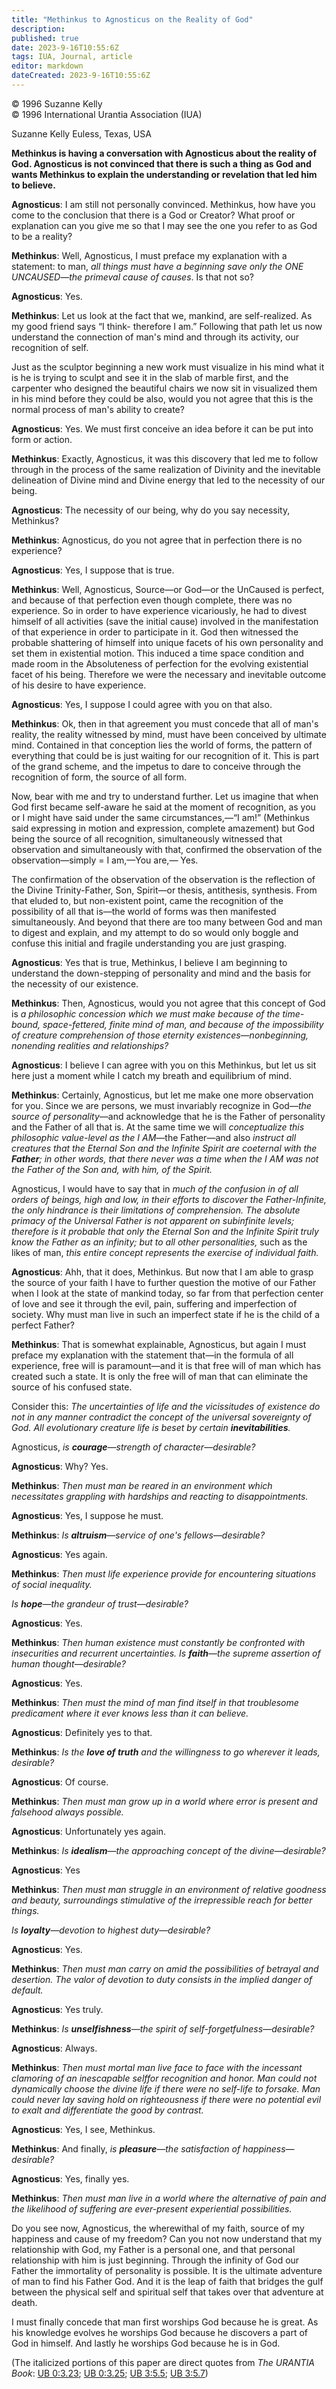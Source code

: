 ```yaml
---
title: "Methinkus to Agnosticus on the Reality of God"
description: 
published: true
date: 2023-9-16T10:55:6Z
tags: IUA, Journal, article
editor: markdown
dateCreated: 2023-9-16T10:55:6Z
---
```


<p class="v-card v-sheet theme--light grey lighten-3 px-2">© 1996 Suzanne Kelly<br>© 1996 International Urantia Association (IUA)</p>

Suzanne Kelly
Euless, Texas, USA

**Methinkus is having a conversation with Agnosticus about the reality of God. Agnosticus is not convinced that there is such a thing as God and wants Methinkus to explain the understanding or revelation that led him to believe.**

**Agnosticus**: I am still not personally convinced. Methinkus, how have you come to the conclusion that there is a God or Creator? What proof or explanation can you give me so that I may see the one you refer to as God to be a reality?

**Methinkus**: Well, Agnosticus, I must preface my explanation with a statement: to man, _all things must have a beginning save only the ONE UNCAUSED—the primeval cause of causes_. Is that not so?

**Agnosticus**: Yes.

**Methinkus**: Let us look at the fact that we, mankind, are self-realized. As my good friend says “I think- therefore I am.” Following that path let us now understand the connection of man's mind and through its activity, our recognition of self.

Just as the sculptor beginning a new work must visualize in his mind what it is he is trying to sculpt and see it in the slab of marble first, and the carpenter who designed the beautiful chairs we now sit in visualized them in his mind before they could be also, would you not agree that this is the normal process of man's ability to create?

**Agnosticus**: Yes. We must first conceive an idea before it can be put into form or action.

**Methinkus**: Exactly, Agnosticus, it was this discovery that led me to follow through in the process of the same realization of Divinity and the inevitable delineation of Divine mind and Divine energy that led to the necessity of our being.

**Agnosticus**: The necessity of our being, why do you say necessity, Methinkus?

**Methinkus**: Agnosticus, do you not agree that in perfection there is no experience?

**Agnosticus**: Yes, I suppose that is true.

**Methinkus**: Well, Agnosticus, Source—or God—or the UnCaused is perfect, and because of that perfection even though complete, there was no experience. So in order to have experience vicariously, he had to divest himself of all activities (save the initial cause) involved in the manifestation of that experience in order to participate in it. God then witnessed the probable shattering of himself into unique facets of his own personality and set them in existential motion. This induced a time space condition and made room in the Absoluteness of perfection for the evolving existential facet of his being. Therefore we were the necessary and inevitable outcome of his desire to have experience.

**Agnosticus**: Yes, I suppose I could agree with you on that also.

**Methinkus**: Ok, then in that agreement you must concede that all of man's reality, the reality witnessed by mind, must have been conceived by ultimate mind. Contained in that conception lies the world of forms, the pattern of everything that could be is just waiting for our recognition of it. This is part of the grand scheme, and the impetus to dare to conceive through the recognition of form, the source of all form.

Now, bear with me and try to understand further. Let us imagine that when God first became self-aware he said at the moment of recognition, as you or I might have said under the same circumstances,—“I am!” (Methinkus said expressing in motion and expression, complete amazement) but God being the source of all recognition, simultaneously witnessed that observation and simultaneously with that, confirmed the observation of the observation—simply = I am,—You are,— Yes.

The confirmation of the observation of the observation is the reflection of the Divine Trinity-Father, Son, Spirit—or thesis, antithesis, synthesis. From that eluded to, but non-existent point, came the recognition of the possibility of all that is—the world of forms was then manifested simultaneously. And beyond that there are too many between God and man to digest and explain, and my attempt to do so would only boggle and confuse this initial and fragile understanding you are just grasping.

**Agnosticus**: Yes that is true, Methinkus, I believe I am beginning to understand the down-stepping of personality and mind and the basis for the necessity of our existence.

**Methinkus**: Then, Agnosticus, would you not agree that this concept of God is _a philosophic concession which we must make because of the time-bound, space-fettered, finite mind of man, and because of the impossibility of creature comprehension of those eternity existences—nonbeginning, nonending realities and relationships?_

**Agnosticus**: I believe I can agree with you on this Methinkus, but let us sit here just a moment while I catch my breath and equilibrium of mind.

**Methinkus**: Certainly, Agnosticus, but let me make one more observation for you. Since we are persons, we must invariably recognize in God—_the source of personality_—and acknowledge that he is the Father of personality and the Father of all that is. At the same time we will _conceptualize this philosophic value-level as the I AM_—the Father—and also _instruct all creatures that the Eternal Son and the Infinite Spirit are coeternal with the ***Father***; in other words, that there never was a time when the I AM was not the Father of the Son and, with him, of the Spirit._

Agnosticus, I would have to say that in _much of the confusion in of all orders of beings, high and low, in their efforts to discover the Father-Infinite, the only hindrance is their limitations of comprehension. The absolute primacy of the Universal Father is not apparent on subinfinite levels; therefore is it probable that only the Eternal Son and the Infinite Spirit truly know the Father as an infinity; but to all other personalities,_ such as the likes of man, _this entire concept represents the exercise of individual faith._

**Agnosticus**: Ahh, that it does, Methinkus. But now that I am able to grasp the source of your faith I have to further question the motive of our Father when I look at the state of mankind today, so far from that perfection center of love and see it through the evil, pain, suffering and imperfection of society. Why must man live in such an imperfect state if he is the child of a perfect Father?

**Methinkus**: That is somewhat explainable, Agnosticus, but again I must preface my explanation with the statement that—in the formula of all experience, free will is paramount—and it is that free will of man which has created such a state. It is only the free will of man that can eliminate the source of his confused state.

Consider this: _The uncertainties of life and the vicissitudes of existence do not in any manner contradict the concept of the universal sovereignty of God. All evolutionary creature life is beset by certain ***inevitabilities***._

Agnosticus, _is ***courage***—strength of character—desirable?_

**Agnosticus**: Why? Yes.

**Methinkus**: _Then must man be reared in an environment which necessitates grappling with hardships and reacting to disappointments._

**Agnosticus**: Yes, I suppose he must.

**Methinkus**: _Is ***altruism***—service of one's fellows—desirable?_

**Agnosticus**: Yes again.

**Methinkus**: _Then must life experience provide for encountering situations of social inequality._

_Is ***hope***—the grandeur of trust—desirable?_

**Agnosticus**: Yes.

**Methinkus**: _Then human existence must constantly be confronted with insecurities and recurrent uncertainties. Is ***faith***—the supreme assertion of human thought—desirable?_

**Agnosticus**: Yes.

**Methinkus**: _Then must the mind of man find itself in that troublesome predicament where it ever knows less than it can believe._

**Agnosticus**: Definitely yes to that.

**Methinkus**: _Is the ***love of truth*** and the willingness to go wherever it leads, desirable?_

**Agnosticus**: Of course.

**Methinkus**: _Then must man grow up in a world where error is present and falsehood always possible._

**Agnosticus**: Unfortunately yes again.

**Methinkus**: _Is ***idealism***—the approaching concept of the divine—desirable?_

**Agnosticus**: Yes

**Methinkus**: _Then must man struggle in an environment of relative goodness and beauty, surroundings stimulative of the irrepressible reach for better things._

_Is ***loyalty***—devotion to highest duty—desirable?_

**Agnosticus**: Yes.

**Methinkus**: _Then must man carry on amid the possibilities of betrayal and desertion. The valor of devotion to duty consists in the implied danger of default._

**Agnosticus**: Yes truly.

**Methinkus**: _Is ***unselfishness***—the spirit of self-forgetfulness—desirable?_

**Agnosticus**: Always.

**Methinkus**: _Then must mortal man live face to face with the incessant clamoring of an inescapable selffor recognition and honor. Man could not dynamically choose the divine life if there were no self-life to forsake. Man could never lay saving hold on righteousness if there were no potential evil to exalt and differentiate the good by contrast._

**Agnosticus**: Yes, I see, Methinkus.

**Methinkus**: And finally, _is ***pleasure***—the satisfaction of happiness—desirable?_

**Agnosticus**: Yes, finally yes.

**Methinkus**: _Then must man live in a world where the alternative of pain and the likelihood of suffering are ever-present experiential possibilities._

Do you see now, Agnosticus, the wherewithal of my faith, source of my happiness and cause of my freedom? Can you not now understand that my relationship with God, my Father is a personal one, and that personal relationship with him is just beginning. Through the infinity of God our Father the immortality of personality is possible. It is the ultimate adventure of man to find his Father God. And it is the leap of faith that bridges the gulf between the physical self and spiritual self that takes over that adventure at death.

I must finally concede that man first worships God because he is great. As his knowledge evolves he worships God because he discovers a part of God in himself. And lastly he worships God because he is in God.

(The italicized portions of this paper are direct quotes from _The URANTIA Book_: [UB 0:3.23](/en/The_Urantia_Book/0#p3_23); [UB 0:3.25](/en/The_Urantia_Book/0#p3_25); [UB 3:5.5](/en/The_Urantia_Book/3#p5_5); [UB 3:5.7](/en/The_Urantia_Book/3#p5_7))